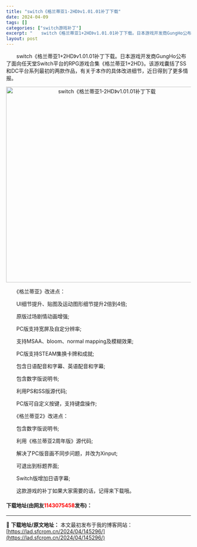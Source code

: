```yaml
---
title: "switch《格兰蒂亚1-2HD》v1.01.01补丁下载"
date: 2024-04-09
tags: []
categories: ["switch游戏补丁"]
excerpt: "　　switch《格兰蒂亚1+2HD》v1.01.01补丁下载。日本游戏开发商GungHo公布了面向任天堂Switch平台的RPG游戏合集《格兰蒂亚1+2HD》。该游戏囊括了SS和DC平台系列最初的两款作品，有关于本作的具体改进细节，近日得到了更多情报。 　　《格兰蒂亚》改进点： 　　UI细节提升、&hellip;"
layout: post
---
```


 <p>　　switch《格兰蒂亚1+2HD》v1.01.01补丁下载。日本游戏开发商GungHo公布了面向任天堂Switch平台的RPG游戏合集《格兰蒂亚1+2HD》。该游戏囊括了SS和DC平台系列最初的两款作品，有关于本作的具体改进细节，近日得到了更多情报。</p> <p align="center"><img align="" border="0" src="https://lad.sfcrom.cn/wp-content/uploads/2024/04/20240409_6615252469984.webp" width="534" alt="switch《格兰蒂亚1-2HD》v1.01.01补丁下载" /></p> <p>　　《格兰蒂亚》改进点：</p> <p>　　UI细节提升、贴图及运动图形细节提升2倍到4倍;</p> <p>　　原版过场剧情动画增强;</p> <p>　　PC版支持宽屏及自定分辨率;</p> <p>　　支持MSAA、bloom、normal mapping及模糊效果;</p> <p>　　PC版支持STEAM集换卡牌和成就;</p> <p>　　包含日语配音和字幕、英语配音和字幕;</p> <p>　　包含数字版说明书;</p> <p>　　利用PS和SS版源代码;</p> <p>　　PC版可自定义按键，支持键盘操作;</p> <p>　　《格兰蒂亚2》改进点：</p> <p>　　包含数字版说明书;</p> <p>　　利用《格兰蒂亚2周年版》源代码;</p> <p>　　解决了PC版音画不同步问题，并改为Xinput;</p> <p>　　可退出到标题界面;</p> <p>　　Switch版增加日语字幕;</p> <p>　　这款游戏的补丁如果大家需要的话，记得来下载哦。</p> <p><h4>下载地址(由网友<font color="red">1143075458</font>发布)：</h4></p> 

---
📖 **下载地址/原文地址：** 本文最初发布于我的博客网站：[https://lad.sfcrom.cn/2024/04/145296/](https://lad.sfcrom.cn/2024/04/145296/)
